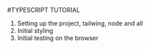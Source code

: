 #TYPESCRIPT TUTORIAL

1. Setting up the project, tailwing, node and all
2. Initial styling
3. Initial testing on the browser
